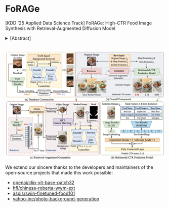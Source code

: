 # FoRAGe

[KDD '25 Applied Data Science Track] FoRAGe: High-CTR Food Image Synthesis with Retrieval-Augmented Diffusion Model

<details>
<summary>[Abstract]</summary>
The demonstrable commercial value of high Click-Through Rates (CTR) imagery for food delivery platforms necessitates strategies for visually compelling image generation. Our investigations reveal a positive correlation between appropriately chosen backgrounds in food images and subsequent user engagement, yet a dedicated methodology for high-CTR food image synthesis remains absent. In this paper, we propose **FoRAGe**, a novel high-CTR **Fo**od **R**etrieval-**A**ugmented **Ge**neration pipeline leveraging ControlNet based on Stable Diffusion. Specifically, we construct a comprehensive food image database encompassing a diverse range of background environments. During image generation, FoRAGe retrieves high-quality background exemplars featuring analogous food subjects from the database and employs the retrieved backgrounds as conditions to guide image synthesis via the ControlNet model. Subsequently, a multimodal CTR prediction model is utilized to identify and select optimal images for deployment. Online A/B testing results demonstrate a statistically significant increase in CTR for images generated by our proposed pipeline, and ablation studies further elucidate the impact of different strategies and configurations. 
</details>

<br>

![architecture](fig/architecture.png)

We extend our sincere thanks to the developers and maintainers of the open-source projects that made this work possible:

- [openai/clip-vit-base-patch32](https://huggingface.co/openai/clip-vit-base-patch32)
- [hfl/chinese-roberta-wwm-ext](https://huggingface.co/hfl/chinese-roberta-wwm-ext)
- [aspis/swin-finetuned-food101](https://huggingface.co/aspis/swin-finetuned-food101)
- [yahoo-inc/photo-background-generation](https://huggingface.co/yahoo-inc/photo-background-generation)